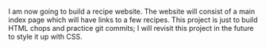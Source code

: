 I am now going to build a recipe website.
The website will consist of a main index page which will have links to a few recipes.
This project is just to build HTML chops and practice git commits; I will revisit this project in the future to style it up with CSS.